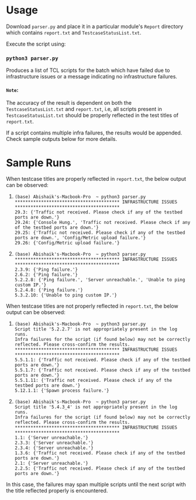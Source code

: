 # Usage
Download `parser.py` and place it in a particular module's `Report` directory which contains `report.txt` and `TestcaseStatusList.txt`.

Execute the script using:

### `python3 parser.py`

Produces a list of TCL scripts for the batch which have failed due to infrastructure issues or a message indicating no infrastructure failures.

#### `Note`: 
The accuracy of the result is dependent on both the `TestcaseStatusList.txt` and `report.txt`, i.e, all scripts present in `TestcaseStatusList.txt` should be properly reflected in the test titles of `report.txt`. 

If a script contains multiple infra failures, the results would be appended. Check sample outputs below for more details.

# Sample Runs

When testcase titles are properly reflected in `report.txt`, the below output can be observed:

1. `(base) Abishaik's-Macbook-Pro  ~ python3 parser.py`                                                                                
`**************************************** INFRASTRUCTURE ISSUES ****************************************` <br />
`29.3: {'Traffic not received. Please check if any of the testbed ports are down.'}` <br />
`29.24: {'Console Hung.', 'Traffic not received. Please check if any of the testbed ports are down.'}` <br />
`29.25: {'Traffic not received. Please check if any of the testbed ports are down.', 'Config/Metric upload failure.'}` <br />
`29.26: {'Config/Metric upload failure.'}` <br />

2. `(base) Abishaik's-Macbook-Pro  ~ python3 parser.py` <br />
`**************************************** INFRASTRUCTURE ISSUES ****************************************` <br />
`2.3.9: {'Ping failure.'}` <br />
`2.6.2: {'Ping failure.'}` <br />
`5.2.2.8: {'Ping failure.', 'Server unreachable.', 'Unable to ping custom IP.'}` <br />
`5.2.4.8: {'Ping failure.'}` <br />
`5.3.2.10: {'Unable to ping custom IP.'}` <br />

When testcase titles are not properly reflected in `report.txt`, the below output can be observed:

1. `(base) Abishaik's-Macbook-Pro  ~ python3 parser.py` <br />
`Script title '5.2.2.7' is not appropriately present in the log runs.` <br />
`Infra failures for the script (if found below) may not be correctly reflected. Please cross-confirm the results.` <br />
`**************************************** INFRASTRUCTURE ISSUES ****************************************` <br />
`5.5.1.1: {'Traffic not received. Please check if any of the testbed ports are down.'}` <br />
`5.5.1.7: {'Traffic not received. Please check if any of the testbed ports are down.'}` <br />
`5.5.1.11: {'Traffic not received. Please check if any of the testbed ports are down.'}` <br />
`5.12.1.1: {'Spawn process failure.'}` <br />

2. `(base) Abishaik's-Macbook-Pro  ~ python3 parser.py` <br />
`Script title '5.4.3_4' is not appropriately present in the log runs.` <br />
`Infra failures for the script (if found below) may not be correctly reflected. Please cross-confirm the results.` <br />
`**************************************** INFRASTRUCTURE ISSUES ****************************************`<br />
`1.1: {'Server unreachable.'}` <br />
`2.3.3: {'Server unreachable.'}` <br />
`2.3.4: {'Server unreachable.'}` <br />
`1.3.6: {'Traffic not received. Please check if any of the testbed ports are down.'}` <br />
`2.1: {'Server unreachable.'}` <br />
`2.2.5: {'Traffic not received. Please check if any of the testbed ports are down.'}` <br />

In this case, the failures may span multiple scripts until the next script with the title reflected properly is encountered.





